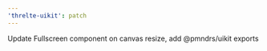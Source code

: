 ```yaml
---
'threlte-uikit': patch
---
```


Update Fullscreen component on canvas resize, add @pmndrs/uikit exports
